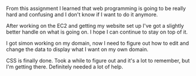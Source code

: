From this assignment I learned that web programming is going to be really hard and confusing and I don't know if I want to do it anymore.

After working on the EC2 and getting my website set up I've got a slightly better handle on what is going on. I hope I can continue to stay on top of it.

I got simon working on my domain, now I need to figure out how to edit and change the data to display what I want on my own domain.

CSS is finally done. Took a while to figure out and it's a lot to remember, but I'm getting there. Definitely needed a lot of help.
